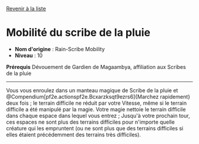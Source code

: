 [Revenir à la liste](..)

# Mobilité du scribe de la pluie

 * **Nom d'origine** : Rain-Scribe Mobility
 * **Niveau** : 10


<p><span><strong>Prérequis</strong> Dévouement de Gardien de Magaambya, affiliation aux Scribes de la pluie<br></span></p>
<hr>
<p>Vous vous enroulez dans un manteau magique de Scribe de la pluie et @Compendium[pf2e.actionspf2e.Bcxarzksqt9ezrs6]{Marchez rapidement} deux fois ; le terrain difficile ne réduit par votre Vitesse, même si le terrain difficile a été manipulé par la magie. Votre magie nettoie le terrain difficile dans chaque espace dans lequel vous entrez ; Jusqu'à votre prochain tour, ces espaces ne sont plus des terrains difficiles pour n'importe quelle créature qui les empruntent (ou ne sont plus que des terrains difficiles si elles étaient précédemment des terrains très difficiles).&nbsp;</p>